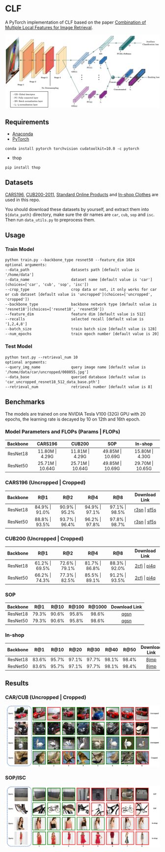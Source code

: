 # CLF
A PyTorch implementation of CLF based on the paper [Combination of Multiple Local Features for Image Retrieval]().

![Network Architecture](results/structure.png)

## Requirements
- [Anaconda](https://www.anaconda.com/download/)
- [PyTorch](https://pytorch.org)
```
conda install pytorch torchvision cudatoolkit=10.0 -c pytorch
```
- thop
```
pip install thop
```

## Datasets
[CARS196](http://ai.stanford.edu/~jkrause/cars/car_dataset.html), [CUB200-2011](http://www.vision.caltech.edu/visipedia/CUB-200-2011.html), 
[Standard Online Products](http://cvgl.stanford.edu/projects/lifted_struct/) and 
[In-shop Clothes](http://mmlab.ie.cuhk.edu.hk/projects/DeepFashion/InShopRetrieval.html) are used in this repo.

You should download these datasets by yourself, and extract them into `${data_path}` directory, make sure the dir names are 
`car`, `cub`, `sop` and `isc`. Then run `data_utils.py` to preprocess them.

## Usage
### Train Model
```
python train.py --backbone_type resnet50 --feature_dim 1024
optional arguments:
--data_path                   datasets path [default value is '/home/data']
--data_name                   dataset name [default value is 'car'](choices=['car', 'cub', 'sop', 'isc'])
--crop_type                   crop data or not, it only works for car or cub dataset [default value is 'uncropped'](choices=['uncropped', 'cropped'])
--backbone_type               backbone network type [default value is 'resnet18'](choices=['resnet18', 'resnet50'])
--feature_dim                 feature dim [default value is 512]
--recalls                     selected recall [default value is '1,2,4,8']
--batch_size                  train batch size [default value is 128]
--num_epochs                  train epoch number [default value is 20]
```

### Test Model
```
python test.py --retrieval_num 10
optional arguments:
--query_img_name              query image name [default value is '/home/data/car/uncropped/008055.jpg']
--data_base                   queried database [default value is 'car_uncropped_resnet18_512_data_base.pth']
--retrieval_num               retrieval number [default value is 8]
```

## Benchmarks
The models are trained on one NVIDIA Tesla V100 (32G) GPU with 20 epochs, 
the learning rate is decayed by 10 on 12th and 16th epoch.

### Model Parameters and FLOPs (Params | FLOPs)
<table>
  <thead>
    <tr>
      <th>Backbone</th>
      <th>CARS196</th>
      <th>CUB200</th>
      <th>SOP</th>
      <th>In-shop</th>
    </tr>
  </thead>
  <tbody>
    <tr>
      <td align="center">ResNet18</td>
      <td align="center">11.80M | 4.29G</td>
      <td align="center">11.81M | 4.29G</td>
      <td align="center">49.85M | 10.69G</td>
      <td align="center">15.80M | 4.30G</td>
    </tr>
    <tr>
      <td align="center">ResNet50</td>
      <td align="center">25.71M | 10.64G</td>
      <td align="center">25.71M | 10.64G</td>
      <td align="center">49.85M | 10.69G</td>
      <td align="center">29.70M | 10.65G</td>
    </tr>
  </tbody>
</table>

### CARS196 (Uncropped | Cropped)
<table>
  <thead>
    <tr>
      <th>Backbone</th>
      <th>R@1</th>
      <th>R@2</th>
      <th>R@4</th>
      <th>R@8</th>
      <th>Download Link</th>
    </tr>
  </thead>
  <tbody>
    <tr>
      <td align="center">ResNet18</td>
      <td align="center">84.9% | 91.0%</td>
      <td align="center">90.9% | 95.2%</td>
      <td align="center">94.9% | 97.1%</td>
      <td align="center">97.1% | 98.5%</td>
      <td align="center"><a href="https://pan.baidu.com/s/1W3-QKVe5HpCAHJTgxI1M5Q">r3sn</a> | <a href="https://pan.baidu.com/s/171Wqa-1TNquzedjlFhaYGg">sf5s</a></td>
    </tr>
    <tr>
      <td align="center">ResNet50</td>
      <td align="center">88.8% | 93.5%</td>
      <td align="center">93.7% | 96.4%</td>
      <td align="center">96.2% | 97.8%</td>
      <td align="center">97.8% | 98.7%</td>
      <td align="center"><a href="https://pan.baidu.com/s/1W3-QKVe5HpCAHJTgxI1M5Q">r3sn</a> | <a href="https://pan.baidu.com/s/171Wqa-1TNquzedjlFhaYGg">sf5s</a></td>
    </tr>
  </tbody>
</table>

### CUB200 (Uncropped | Cropped)
<table>
  <thead>
    <tr>
      <th>Backbone</th>
      <th>R@1</th>
      <th>R@2</th>
      <th>R@4</th>
      <th>R@8</th>
      <th>Download Link</th>
    </tr>
  </thead>
  <tbody>
    <tr>
      <td align="center">ResNet18</td>
      <td align="center">61.2% | 69.5%</td>
      <td align="center">72.6% | 79.1%</td>
      <td align="center">81.7% | 86.8%</td>
      <td align="center">88.3% | 92.0%</td>
      <td align="center"><a href="https://pan.baidu.com/s/1_Ij-bYHZC31cxEWUnYwqwQ">2cfi</a> | <a href="https://pan.baidu.com/s/1deaYb2RWHikztHHsbJyuNw">pi4q</a></td>
    </tr>
    <tr>
      <td align="center">ResNet50</td>
      <td align="center">66.2% | 74.3%</td>
      <td align="center">77.3% | 82.5%</td>
      <td align="center">85.5% | 89.1%</td>
      <td align="center">91.2% | 93.5%</td>
      <td align="center"><a href="https://pan.baidu.com/s/1_Ij-bYHZC31cxEWUnYwqwQ">2cfi</a> | <a href="https://pan.baidu.com/s/1deaYb2RWHikztHHsbJyuNw">pi4q</a></td>
    </tr>
  </tbody>
</table>

### SOP
<table>
  <thead>
    <tr>
      <th>Backbone</th>
      <th>R@1</th>
      <th>R@10</th>
      <th>R@100</th>
      <th>R@1000</th>
      <th>Download Link</th>
    </tr>
  </thead>
  <tbody>
    <tr>
      <td align="center">ResNet18</td>
      <td align="center">79.3%</td>
      <td align="center">90.6%</td>
      <td align="center">95.8%</td>
      <td align="center">98.6%</td>
      <td align="center"><a href="https://pan.baidu.com/s/17I2nQMK5XBXL1XhiZ2elAg">qgsn</a></td>
    </tr>
    <tr>
      <td align="center">ResNet50</td>
      <td align="center">79.3%</td>
      <td align="center">90.6%</td>
      <td align="center">95.8%</td>
      <td align="center">98.6%</td>
      <td align="center"><a href="https://pan.baidu.com/s/17I2nQMK5XBXL1XhiZ2elAg">qgsn</a></td>
    </tr>
  </tbody>
</table>

### In-shop
<table>
  <thead>
    <tr>
      <th>Backbone</th>
      <th>R@1</th>
      <th>R@10</th>
      <th>R@20</th>
      <th>R@30</th>
      <th>R@40</th>
      <th>R@50</th>
      <th>Download Link</th>
    </tr>
  </thead>
  <tbody>
    <tr>
      <td align="center">ResNet18</td>
      <td align="center">83.6%</td>
      <td align="center">95.7%</td>
      <td align="center">97.1%</td>
      <td align="center">97.7%</td>
      <td align="center">98.1%</td>
      <td align="center">98.4%</td>
      <td align="center"><a href="https://pan.baidu.com/s/10Ow0JhXzRcPVsv5-j14ZjQ">8jmp</a></td>
    </tr>
    <tr>
      <td align="center">ResNet50</td>
      <td align="center">83.6%</td>
      <td align="center">95.7%</td>
      <td align="center">97.1%</td>
      <td align="center">97.7%</td>
      <td align="center">98.1%</td>
      <td align="center">98.4%</td>
      <td align="center"><a href="https://pan.baidu.com/s/10Ow0JhXzRcPVsv5-j14ZjQ">8jmp</a></td>
    </tr>
  </tbody>
</table>

## Results

### CAR/CUB (Uncropped | Cropped)

![CAR/CUB](results/car_cub.png)

### SOP/ISC

![SOP/ISC](results/sop_isc.png)